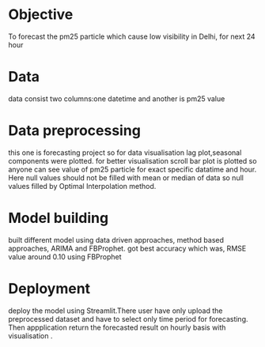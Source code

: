 # Objective
To forecast the pm25 particle which cause low visibility in Delhi, for next 24 hour

# Data
data consist two columns:one datetime and another is pm25 value 

# Data preprocessing
this one is forecasting project so for data visualisation lag plot,seasonal components were plotted. for better visualisation scroll bar plot is plotted so anyone can see value of pm25 particle for exact specific datatime and hour.
Here null values should not be filled with mean or median of data so null values filled by Optimal Interpolation method.

# Model building
built different model using data driven approaches, method based approaches, ARIMA and FBProphet.
got best accuracy which was, RMSE value around 0.10 using FBProphet

# Deployment
deploy the model using Streamlit.There user have only upload the preprocessed dataset and have to select only time period for forecasting.
Then appplication return the forecasted result on hourly basis with visualisation .
